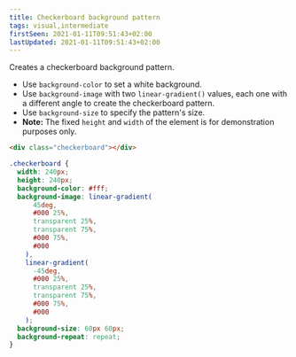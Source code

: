 ```yaml
---
title: Checkerboard background pattern
tags: visual,intermediate
firstSeen: 2021-01-11T09:51:43+02:00
lastUpdated: 2021-01-11T09:51:43+02:00
---
```


Creates a checkerboard background pattern.

- Use `background-color` to set a white background.
- Use `background-image` with two `linear-gradient()` values, each one with a different angle to create the checkerboard pattern.
- Use `background-size` to specify the pattern's size.
- **Note:** The fixed `height` and `width` of the element is for demonstration purposes only.

```html
<div class="checkerboard"></div>
```

```css
.checkerboard {
  width: 240px;
  height: 240px;
  background-color: #fff;
  background-image: linear-gradient(
      45deg,
      #000 25%,
      transparent 25%,
      transparent 75%,
      #000 75%,
      #000
    ),
    linear-gradient(
      -45deg,
      #000 25%,
      transparent 25%,
      transparent 75%,
      #000 75%,
      #000
    );
  background-size: 60px 60px;
  background-repeat: repeat;
}
```
